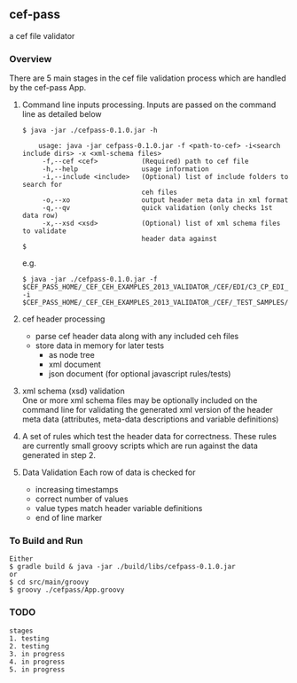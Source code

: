 ## cef-pass

a cef file validator


### Overview

There are 5 main stages in the cef file validation process which are handled by the cef-pass App.

1. Command line inputs processing.
    Inputs are passed on the command line as detailed below

    ```console
    $ java -jar ./cefpass-0.1.0.jar -h

        usage: java -jar cefpass-0.1.0.jar -f <path-to-cef> -i<search include dirs> -x <xml-schema files>
         -f,--cef <cef>           (Required) path to cef file
         -h,--help                usage information
         -i,--include <include>   (Optional) list of include folders to search for
                                  ceh files
         -o,--xo                  output header meta data in xml format
         -q,--qv                  quick validation (only checks 1st data row)
         -x,--xsd <xsd>           (Optional) list of xml schema files to validate
                                  header data against
    $                              

    ``` 
    e.g.      
    ```console                        
    $ java -jar ./cefpass-0.1.0.jar -f $CEF_PASS_HOME/_CEF_CEH_EXAMPLES_2013_VALIDATOR_/CEF/EDI/C3_CP_EDI_EGD__20111009_V01.cef.gz -i $CEF_PASS_HOME/_CEF_CEH_EXAMPLES_2013_VALIDATOR_/CEF/_TEST_SAMPLES/MULTI_LEVEL_INCLUDES,$CEF_PASS_HOME/_CEF_CEH_EXAMPLES_2013_VALIDATOR_/HEADERS,$CEF_PASS_HOME/_CEF_CEH_EXAMPLES_2013_VALIDATOR_/HEADERS/EDI,$CEF_PASS_HOME/_CEF_CEH_EXAMPLES_2013_VALIDATOR_/HEADERS/EFW,$CEF_PASS_HOME/_CEF_CEH_EXAMPLES_2013_VALIDATOR_/HEADERS/PEACE
    ```     
    
2. cef header processing
    - parse cef header data along with any included ceh files
    - store data in memory for later tests
        - as node tree
        - xml document
        - json document (for optional javascript rules/tests)

            
3. xml schema (xsd) validation            
    One or more xml schema files may be optionally included on the command line for validating the generated xml version of the header meta data
    (attributes, meta-data descriptions and variable definitions)
    
4. A set of rules which test the header data for correctness.
    These rules are currently small groovy scripts which are run against the data generated in step 2.

5. Data Validation
    Each row of data is checked for
    - increasing timestamps 
    - correct number of values
    - value types match header variable definitions
    - end of line marker
   



### To Build and Run

```console
Either
$ gradle build & java -jar ./build/libs/cefpass-0.1.0.jar
or 
$ cd src/main/groovy
$ groovy ./cefpass/App.groovy
```    

    
### TODO 
    stages
    1. testing
    2. testing
    3. in progress
    4. in progress
    5. in progress
        